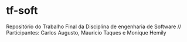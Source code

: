 # tf-soft
Repositório do Trabalho Final da Disciplina de engenharia de Software //
Participantes: Carlos Augusto, Mauricio Taques e Monique Hemily
